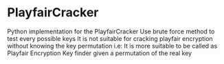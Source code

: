# PlayfairCracker
Python implementation for the PlayfairCracker
Use brute force method to test every possible keys
It is not suitable for cracking playfair encryption without knowing the key permutation
i.e: It is more suitable to be called as Playfair Encryption Key finder given a permutation of the real key
